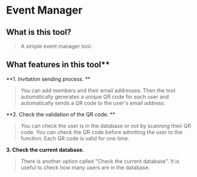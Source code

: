 # Event Manager

## What is this tool?

   > A simple event manager tool.

## What features in this tool**

  **1. Invitation sending process.
**
   > You can add members and their email addresses. Then the tool automatically generates a unique QR code for each user and automatically sends a QR code to   the user's email address.

  **2. Check the validation of the QR code.
**
   > You can check the user is in the database or not by scanning their QR code. You can check the QR code before admitting the user to the function. Each QR   code is valid for one time.

  **3. Check the current database.**
  
   > There is another option called "Check the current database". It is useful to check how many users are in the database.

